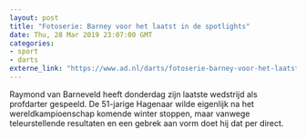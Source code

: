 ```yaml
---
layout: post
title: "Fotoserie: Barney voor het laatst in de spotlights"
date: Thu, 28 Mar 2019 23:07:00 GMT
categories: 
- sport 
- darts 
externe_link: "https://www.ad.nl/darts/fotoserie-barney-voor-het-laatst-in-de-spotlights~a04ce248/"
---
```


Raymond van Barneveld heeft donderdag zijn laatste wedstrijd als profdarter gespeeld. De 51-jarige Hagenaar wilde eigenlijk na het wereldkampioenschap komende winter stoppen, maar vanwege teleurstellende resultaten en een gebrek aan vorm doet hij dat per direct.
